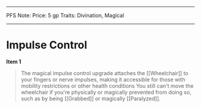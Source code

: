 
---
PFS Note: 
Price: 5 gp
Traits: Divination, Magical

---

# Impulse Control

**Item 1**

> The magical impulse control upgrade attaches the [[Wheelchair]] to your fingers or nerve impulses, making it accessible for those with mobility restrictions or other health conditions You still can't move the wheelchair if you're physically or magically prevented from doing so, such as by being [[Grabbed]] or magically [[Paralyzed]].
